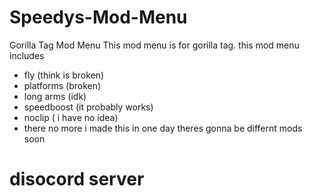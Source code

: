 # Speedys-Mod-Menu
Gorilla Tag Mod Menu
This mod menu is for gorilla tag.
this mod menu includes
- fly (think is broken)
- platforms (broken)
- long arms (idk)
- speedboost (it probably works)
- noclip ( i have no idea)
- there no more i made this in one day theres gonna be differnt mods soon
# disocord server
